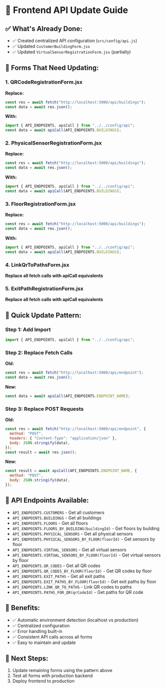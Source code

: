 # 🚀 Frontend API Update Guide

## ✅ What's Already Done:
- ✅ Created centralized API configuration (`src/config/api.js`)
- ✅ Updated `CustomerBuildingForm.jsx`
- ✅ Updated `VirtualSensorRegistrationForm.jsx` (partially)

## 🔄 Forms That Need Updating:

### 1. QRCodeRegistrationForm.jsx
**Replace:**
```javascript
const res = await fetch("http://localhost:5000/api/buildings");
const data = await res.json();
```
**With:**
```javascript
import { API_ENDPOINTS, apiCall } from "../../config/api";
const data = await apiCall(API_ENDPOINTS.BUILDINGS);
```

### 2. PhysicalSensorRegistrationForm.jsx
**Replace:**
```javascript
const res = await fetch("http://localhost:5000/api/buildings");
const data = await res.json();
```
**With:**
```javascript
import { API_ENDPOINTS, apiCall } from "../../config/api";
const data = await apiCall(API_ENDPOINTS.BUILDINGS);
```

### 3. FloorRegistrationForm.jsx
**Replace:**
```javascript
const res = await fetch("http://localhost:5000/api/buildings");
const data = await res.json();
```
**With:**
```javascript
import { API_ENDPOINTS, apiCall } from "../../config/api";
const data = await apiCall(API_ENDPOINTS.BUILDINGS);
```

### 4. LinkQrToPathsForm.jsx
**Replace all fetch calls with apiCall equivalents**

### 5. ExitPathRegistrationForm.jsx
**Replace all fetch calls with apiCall equivalents**

## 🎯 Quick Update Pattern:

### Step 1: Add Import
```javascript
import { API_ENDPOINTS, apiCall } from "../../config/api";
```

### Step 2: Replace Fetch Calls
**Old:**
```javascript
const res = await fetch("http://localhost:5000/api/endpoint");
const data = await res.json();
```

**New:**
```javascript
const data = await apiCall(API_ENDPOINTS.ENDPOINT_NAME);
```

### Step 3: Replace POST Requests
**Old:**
```javascript
const res = await fetch("http://localhost:5000/api/endpoint", {
  method: "POST",
  headers: { "Content-Type": "application/json" },
  body: JSON.stringify(data),
});
const result = await res.json();
```

**New:**
```javascript
const result = await apiCall(API_ENDPOINTS.ENDPOINT_NAME, {
  method: "POST",
  body: JSON.stringify(data),
});
```

## 🔧 API Endpoints Available:

- `API_ENDPOINTS.CUSTOMERS` - Get all customers
- `API_ENDPOINTS.BUILDINGS` - Get all buildings
- `API_ENDPOINTS.FLOORS` - Get all floors
- `API_ENDPOINTS.FLOORS_BY_BUILDING(buildingId)` - Get floors by building
- `API_ENDPOINTS.PHYSICAL_SENSORS` - Get all physical sensors
- `API_ENDPOINTS.PHYSICAL_SENSORS_BY_FLOOR(floorId)` - Get sensors by floor
- `API_ENDPOINTS.VIRTUAL_SENSORS` - Get all virtual sensors
- `API_ENDPOINTS.VIRTUAL_SENSORS_BY_FLOOR(floorId)` - Get virtual sensors by floor
- `API_ENDPOINTS.QR_CODES` - Get all QR codes
- `API_ENDPOINTS.QR_CODES_BY_FLOOR(floorId)` - Get QR codes by floor
- `API_ENDPOINTS.EXIT_PATHS` - Get all exit paths
- `API_ENDPOINTS.EXIT_PATHS_BY_FLOOR(floorId)` - Get exit paths by floor
- `API_ENDPOINTS.LINK_QR_TO_PATHS` - Link QR codes to paths
- `API_ENDPOINTS.PATHS_FOR_QR(qrCodeId)` - Get paths for QR code

## 🚀 Benefits:
- ✅ Automatic environment detection (localhost vs production)
- ✅ Centralized configuration
- ✅ Error handling built-in
- ✅ Consistent API calls across all forms
- ✅ Easy to maintain and update

## 🎯 Next Steps:
1. Update remaining forms using the pattern above
2. Test all forms with production backend
3. Deploy frontend to production
